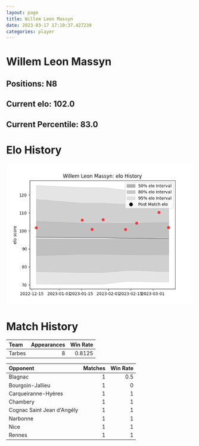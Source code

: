 ```yaml
---  
layout: page  
title: Willem Leon Massyn  
date: 2023-03-17 17:10:37.427239  
categories: player  
---
```

# Willem Leon Massyn

## Positions: N8

## Current elo: 102.0

## Current Percentile: 83.0

# Elo History


![elo history](history_WillemLeonMassyn.png)
# Match History


| Team   |   Appearances |   Win Rate |
|:-------|--------------:|-----------:|
| Tarbes |             8 |     0.8125 |

| Opponent                   |   Matches |   Win Rate |
|:---------------------------|----------:|-----------:|
| Blagnac                    |         1 |        0.5 |
| Bourgoin-Jallieu           |         1 |        0   |
| Carqueiranne-Hyères        |         1 |        1   |
| Chambery                   |         1 |        1   |
| Cognac Saint Jean d'Angély |         1 |        1   |
| Narbonne                   |         1 |        1   |
| Nice                       |         1 |        1   |
| Rennes                     |         1 |        1   |
